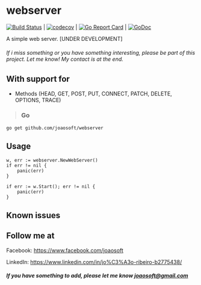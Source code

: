 # webserver
[![Build Status](https://travis-ci.org/joaosoft/webserver.svg?branch=master)](https://travis-ci.org/joaosoft/webserver) | [![codecov](https://codecov.io/gh/joaosoft/webserver/branch/master/graph/badge.svg)](https://codecov.io/gh/joaosoft/webserver) | [![Go Report Card](https://goreportcard.com/badge/github.com/joaosoft/webserver)](https://goreportcard.com/report/github.com/joaosoft/webserver) | [![GoDoc](https://godoc.org/github.com/joaosoft/webserver?status.svg)](https://godoc.org/github.com/joaosoft/webserver)

A simple web server. [UNDER DEVELOPMENT]

###### If i miss something or you have something interesting, please be part of this project. Let me know! My contact is at the end.

## With support for
* Methods (HEAD, GET, POST, PUT, CONNECT, PATCH, DELETE, OPTIONS, TRACE)

>### Go
```
go get github.com/joaosoft/webserver
```

## Usage 
```
w, err := webserver.NewWebServer()
if err != nil {
    panic(err)
}

if err := w.Start(); err != nil {
    panic(err)
}
```

## Known issues

## Follow me at
Facebook: https://www.facebook.com/joaosoft

LinkedIn: https://www.linkedin.com/in/jo%C3%A3o-ribeiro-b2775438/

##### If you have something to add, please let me know joaosoft@gmail.com
